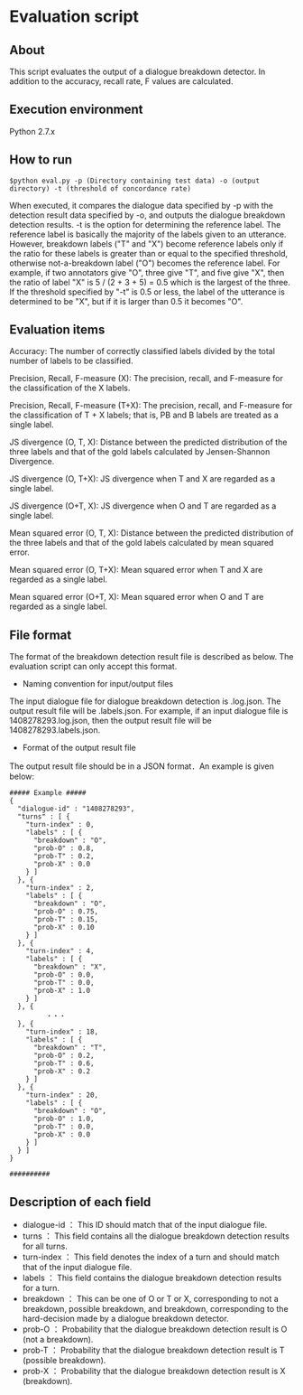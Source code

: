 Evaluation script
====

## About
  This script evaluates the output of a dialogue breakdown detector. In addition to the accuracy, recall rate, F values are calculated.

## Execution environment
  Python 2.7.x

## How to run
  ~~~~~~~
  $python eval.py -p (Directory containing test data) -o (output directory) -t (threshold of concordance rate)
  ~~~~~~~
  When executed, it compares the dialogue data specified by -p with the detection result data specified by -o,
  and outputs the dialogue breakdown detection results.
  -t is the option for determining the reference label.
  The reference label is basically the majority of the labels given to an utterance.
  However, breakdown labels ("T" and "X") become reference labels 
  only if the ratio for these labels is greater than or equal to the specified threshold, otherwise not-a-breakdown label ("O") becomes the reference label.
  For example, if two annotators give "O", three give "T", and five give "X", then the ratio of label "X" is 5 / (2 + 3 + 5) = 0.5 which is the largest of the three. 
  If the threshold specified by "-t" is 0.5 or less, the label of the utterance is determined to be "X", but if it is larger than 0.5 it becomes "O".

## Evaluation items

  Accuracy: 
  The number of correctly classified labels divided by the total number of labels to be classified.

  Precision, Recall, F-measure (X): 
  The precision, recall, and F-measure for the classification of the X labels.

  Precision, Recall, F-measure (T+X): 
  The precision, recall, and F-measure for the classification of T + X labels; that is, PB and B labels are treated as a single label.

  JS divergence (O, T, X):
  Distance between the predicted distribution of the three labels and that of the gold labels calculated by Jensen-Shannon Divergence.

  JS divergence (O, T+X):
  JS divergence when T and X are regarded as a single label.

  JS divergence (O+T, X):
  JS divergence when O and T are regarded as a single label.

  Mean squared error (O, T, X):
  Distance between the predicted distribution of the three labels and that of the gold labels calculated by mean squared error.

  Mean squared error (O, T+X):
  Mean squared error when T and X are regarded as a single label.

  Mean squared error (O+T, X):
  Mean squared error when O and T are regarded as a single label. 

## File format

  The format of the breakdown detection result file is described as below. The evaluation script can only accept this format. 

  * Naming convention for input/output files

  The input dialogue file for dialogue breakdown detection is <dialogue-id>.log.json. The output result file will be <dialogue-id>.labels.json. 
  For example, if an input dialogue file is 1408278293.log.json, then the output result file will be 1408278293.labels.json.

  * Format of the output result file

  The output result file should be in a JSON format．An example is given below:

  ~~~~~~~
  ##### Example #####
  {
    "dialogue-id" : "1408278293",
    "turns" : [ {
      "turn-index" : 0,
      "labels" : [ {
        "breakdown" : "O",
        "prob-O" : 0.8,
        "prob-T" : 0.2,
        "prob-X" : 0.0
      } ]
    }, {
      "turn-index" : 2,
      "labels" : [ {
        "breakdown" : "O",
        "prob-O" : 0.75,
        "prob-T" : 0.15,
        "prob-X" : 0.10
      } ]
    }, {
      "turn-index" : 4,
      "labels" : [ {
        "breakdown" : "X",
        "prob-O" : 0.0,
        "prob-T" : 0.0,
        "prob-X" : 1.0
      } ]
    }, {
           ・・・
    }, {
      "turn-index" : 18,
      "labels" : [ {
        "breakdown" : "T",
        "prob-O" : 0.2,
        "prob-T" : 0.6,
        "prob-X" : 0.2
      } ]
    }, {
      "turn-index" : 20,
      "labels" : [ {
        "breakdown" : "O",
        "prob-O" : 1.0,
        "prob-T" : 0.0,
        "prob-X" : 0.0
      } ]
    } ]
  }

  ##########
  ~~~~~~~

## Description of each field

  - dialogue-id ： This ID should match that of the input dialogue file.  
  - turns ： This field contains all the dialogue breakdown detection results for all turns.  
  - turn-index ： This field denotes the index of a turn and should match that of the input dialogue file.  
  - labels ： This field contains the dialogue breakdown detection results for a turn.  
  - breakdown ： This can be one of O or T or X, corresponding to not a breakdown, possible breakdown, and breakdown, corresponding to the hard-decision made by a dialogue breakdown detector.  
  - prob-O ： Probability that the dialogue breakdown detection result is O (not a breakdown).  
  - prob-T ： Probability that the dialogue breakdown detection result is T (possible breakdown).  
  - prob-X ： Probability that the dialogue breakdown detection result is X (breakdown).  
